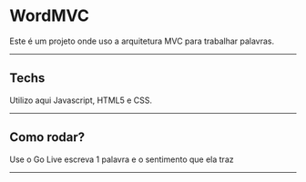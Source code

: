 # WordMVC

Este é um projeto onde uso a arquitetura MVC para trabalhar palavras.

---

## Techs
 
Utilizo aqui Javascript, HTML5 e CSS.

---

## Como rodar?

Use o Go Live escreva 1 palavra e o sentimento que ela traz

---